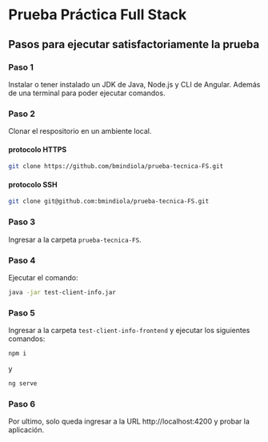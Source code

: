 # Prueba Práctica Full Stack

## Pasos para ejecutar satisfactoriamente la prueba
### Paso 1
Instalar o tener instalado un JDK de Java, Node.js y CLI de Angular. Además de una terminal para poder ejecutar comandos. 
### Paso 2
Clonar el respositorio en un ambiente local.
#### protocolo HTTPS
```bash
git clone https://github.com/bmindiola/prueba-tecnica-FS.git
```
#### protocolo SSH
```bash
git clone git@github.com:bmindiola/prueba-tecnica-FS.git
```
### Paso 3
Ingresar a la carpeta `prueba-tecnica-FS`.
### Paso 4
Ejecutar el comando:
```bash
java -jar test-client-info.jar
```
### Paso 5
Ingresar a la carpeta `test-client-info-frontend` y ejecutar los siguientes comandos:
```bash
npm i
```
y
```bash
ng serve
```
### Paso 6
Por ultimo, solo queda ingresar a la URL http://localhost:4200 y probar la aplicación. 
